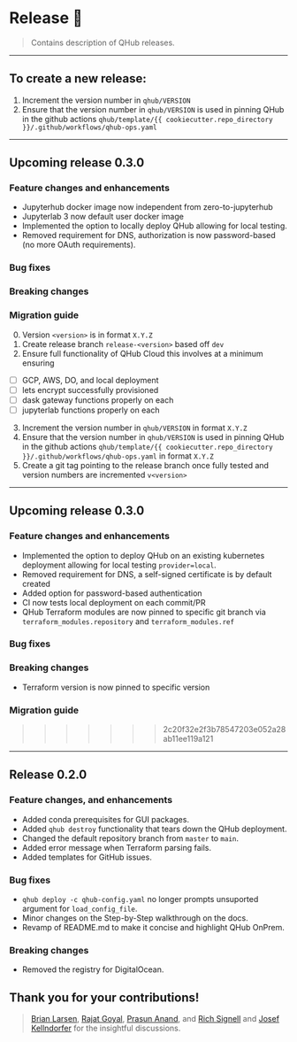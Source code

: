 # Release :tada:
> Contains description of QHub releases.
---
## To create a new release:

1. Increment the version number in `qhub/VERSION`
2. Ensure that the version number in `qhub/VERSION` is used in pinning QHub in the github actions 
`qhub/template/{{ cookiecutter.repo_directory }}/.github/workflows/qhub-ops.yaml`

---
## Upcoming release 0.3.0

### Feature changes and enhancements
* Jupyterhub docker image now independent from zero-to-jupyterhub
* Jupyterlab 3 now default user docker image
* Implemented the option to locally deploy QHub allowing for local testing.
* Removed requirement for DNS, authorization is now password-based (no more OAuth requirements).

### Bug fixes

### Breaking changes

### Migration guide

0. Version `<version>` is in format `X.Y.Z`
1. Create release branch `release-<version>` based off `dev`
2. Ensure full functionality of QHub Cloud this involves at a minimum
   ensuring
  - [ ] GCP, AWS, DO, and local deployment
  - [ ] lets encrypt successfully provisioned 
  - [ ] dask gateway functions properly on each
  - [ ] jupyterlab functions properly on each
3. Increment the version number in `qhub/VERSION` in format `X.Y.Z`
4. Ensure that the version number in `qhub/VERSION` is used in pinning
   QHub in the github actions `qhub/template/{{
   cookiecutter.repo_directory }}/.github/workflows/qhub-ops.yaml` in
   format `X.Y.Z`
5. Create a git tag pointing to the release branch once fully tested
   and version numbers are incremented `v<version>`

---

## Upcoming release 0.3.0
### Feature changes and enhancements
* Implemented the option to deploy QHub on an existing kubernetes
  deployment allowing for local testing `provider=local`.
* Removed requirement for DNS, a self-signed certificate is by default
  created
* Added option for password-based authentication
* CI now tests local deployment on each commit/PR
* QHub Terraform modules are now pinned to specific git branch via
  `terraform_modules.repository` and `terraform_modules.ref`

### Bug fixes

### Breaking changes

* Terraform version is now pinned to specific version

### Migration guide

>>>>>>> 2c20f32e2f3b78547203e052a28ab11ee119a121
---

## Release 0.2.0
### Feature changes, and enhancements
* Added conda prerequisites for GUI packages.
* Added `qhub destroy` functionality that tears down the QHub deployment.
* Changed the default repository branch from `master` to `main`.
* Added error message when Terraform parsing fails.
* Added templates for GitHub issues.

### Bug fixes
* `qhub deploy -c qhub-config.yaml` no longer prompts unsuported argument for `load_config_file`.
* Minor changes on the Step-by-Step walkthrough on the docs.
* Revamp of README.md to make it concise and highlight QHub OnPrem.

### Breaking changes
* Removed the registry for DigitalOcean.

## Thank you for your contributions!
> [Brian Larsen](https://github.com/brl0), [Rajat Goyal](https://github.com/RajatGoyal), [Prasun Anand](https://github.com/prasunanand), and  [Rich Signell](https://github.com/rsignell-usgs) and [Josef Kellndorfer](https://github.com/jkellndorfer) for the insightful discussions.
